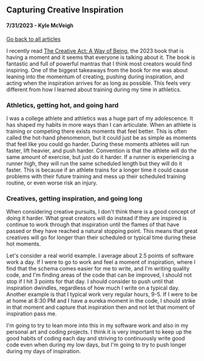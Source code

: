 ## Capturing Creative Inspiration 
#### 7/31/2023 - Kyle McVeigh
[Go back to all articles](../../)

I recently read [The Creative Act: A Way of Being](https://www.amazon.com/Creative-Act-Way-Being/dp/0593652886), the 2023 book that is having a moment and it seems that everyone is talking about it. The book is fantastic and full of powerful mantras that I think most creators would find inspiring. One of the biggest takeaways from the book for me was about leaning into the momentum of creating, pushing during inspiration, and acting when the inspiration arrives for as long as possible. This feels very different from how I learned about training during my time in athletics.

### Athletics, getting hot, and going hard
I was a college athlete and athletics was a huge part of my adolescence. It has shaped my habits in more ways than I can articulate. When an athlete is training or competing there exists moments that feel better. This is often called the hot-hand phenomenon, but it could just be as simple as moments that feel like you could go harder. During these moments athletes will run faster, lift heavier, and push harder. Convention is that the athlete will do the same amount of exercise, but just do it harder. If a runner is experiencing a runner high, they will run the same scheduled length but they will do it faster. This is because if an athlete trains for a longer time it could cause problems with their future training and mess up their scheduled training routine, or even worse risk an injury.

### Creatives, getting inspiration, and going long 
When considering creative pursuits, I don't think there is a good concept of doing it harder. What great creators will do instead if they are inspired is continue to work through that inspiration until the flames of that have passed or they have reached a natural stopping point. This means that great creatives will go for longer than their scheduled or typical time during these hot moments. 

Let's consider a real world example. I average about 2.5 points of software work a day. If I were to go to work and feel a moment of inspiration, where I find that the schema comes easier for me to write, and I'm writing quality code, and I'm finding areas of the code that can be improved, I should not stop if I hit 3 points for that day. I should consider to push until that inspiration dwindles, regardless of how much I write on a typical day. Another example is that I typical work very regular hours, 9-5. If I were to be at home at 8:30 PM and I have a eureka moment in the code, I should strike in that moment and capture that inspiration then and not let that moment of inspiration pass me. 

I'm going to try to lean more into this in my software work and also in my personal art and coding projects. I think it is very important to keep up the good habits of coding each day and striving to continuously write good code even when during my low days, but I'm going to try to push longer during my days of inspiration. 
